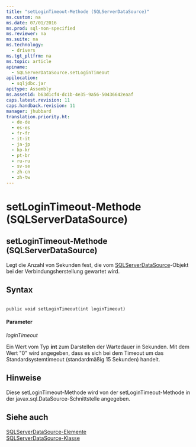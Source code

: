 ```yaml
---
title: "setLoginTimeout-Methode (SQLServerDataSource)"
ms.custom: na
ms.date: 07/01/2016
ms.prod: sql-non-specified
ms.reviewer: na
ms.suite: na
ms.technology: 
  - drivers
ms.tgt_pltfrm: na
ms.topic: article
apiname: 
  - SQLServerDataSource.setLoginTimeout
apilocation: 
  - sqljdbc.jar
apitype: Assembly
ms.assetid: b63d1cf4-dc1b-4e35-9a56-50436642eaaf
caps.latest.revision: 11
caps.handback.revision: 11
manager: jhubbard
translation.priority.ht: 
  - de-de
  - es-es
  - fr-fr
  - it-it
  - ja-jp
  - ko-kr
  - pt-br
  - ru-ru
  - sv-se
  - zh-cn
  - zh-tw
---
```

# setLoginTimeout-Methode (SQLServerDataSource)
    
## setLoginTimeout\-Methode \(SQLServerDataSource\)  
 Legt die Anzahl von Sekunden fest, die vom [SQLServerDataSource](../content/SQLServerDataSource-Class.md)\-Objekt bei der Verbindungsherstellung gewartet wird.  
  
## Syntax  
  
```  
  
public void setLoginTimeout(int loginTimeout)  
```  
  
#### Parameter  
 *loginTimeout*  
  
 Ein Wert vom Typ **int** zum Darstellen der Wartedauer in Sekunden. Mit dem Wert "0" wird angegeben, dass es sich bei dem Timeout um das Standardsystemtimeout \(standardmäßig 15 Sekunden\) handelt.  
  
## Hinweise  
 Diese setLoginTimeout\-Methode wird von der setLoginTimeout\-Methode in der javax.sql.DataSource\-Schnittstelle angegeben.  
  
## Siehe auch  
 [SQLServerDataSource-Elemente](../content/SQLServerDataSource-Members.md)   
 [SQLServerDataSource-Klasse](../content/SQLServerDataSource-Class.md)  
  
  